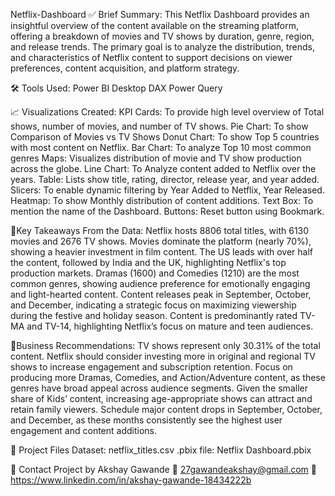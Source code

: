 Netflix-Dashboard
✅ Brief Summary:
This Netflix Dashboard provides an insightful overview of the content available on the streaming platform, offering a breakdown of movies and TV shows by duration, genre, region, and release trends. The primary goal is to analyze the distribution, trends, and characteristics of Netflix content to support decisions on viewer preferences, content acquisition, and platform strategy.

🛠️ Tools Used:
Power BI Desktop
DAX
Power Query

📈 Visualizations Created:
KPI Cards: To provide high level overview of Total shows, number of movies, and number of TV shows.
Pie Chart: To show Comparison of Movies vs TV Shows
Donut Chart: To show Top 5 countries with most content on Netflix.
Bar Chart: To analyze Top 10 most common genres
Maps: Visualizes distribution of movie and TV show production across the globe.
Line Chart: To Analyze content added to Netflix over the years.
Table: Lists show title, rating, director, release year, and year added.
Slicers: To enable dynamic filtering by Year Added to Netflix, Year Released.
Heatmap: To show Monthly distribution of content additions.
Text Box: To mention the name of the Dashboard.
Buttons: Reset button using Bookmark.

🧠Key Takeaways From the Data:
Netflix hosts 8806 total titles, with 6130 movies and 2676 TV shows.
Movies dominate the platform (nearly 70%), showing a heavier investment in film content.
The US leads with over half the content, followed by India and the UK, highlighting Netflix's top production markets.
Dramas (1600) and Comedies (1210) are the most common genres, showing audience preference for emotionally engaging and light-hearted content.
Content releases peak in September, October, and December, indicating a strategic focus on maximizing viewership during the festive and holiday season.
Content is predominantly rated TV-MA and TV-14, highlighting Netflix’s focus on mature and teen audiences.

📌Business Recommendations:
TV shows represent only 30.31% of the total content. Netflix should consider investing more in original and regional TV shows to increase engagement and subscription retention.
Focus on producing more Dramas, Comedies, and Action/Adventure content, as these genres have broad appeal across audience segments.
Given the smaller share of Kids’ content, increasing age-appropriate shows can attract and retain family viewers.
Schedule major content drops in September, October, and December, as these months consistently see the highest user engagement and content additions.

📄 Project Files
Dataset: netflix_titles.csv
.pbix file: Netflix Dashboard.pbix

💬 Contact
Project by Akshay Gawande
📧 27gawandeakshay@gmail.com
🔗 https://www.linkedin.com/in/akshay-gawande-18434222b
